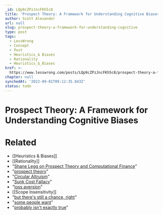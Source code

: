 ```yaml
---
_id: LQp9cZPzJncFKh5c8
title: 'Prospect Theory: A Framework for Understanding Cognitive Biases'
author: Scott Alexander
url: null
slug: prospect-theory-a-framework-for-understanding-cognitive
type: post
tags:
  - LessWrong
  - Concept
  - Post
  - Heuristics_& Biases
  - Rationality
  - Heuristics_&_Biases
href: >-
  https://www.lesswrong.com/posts/LQp9cZPzJncFKh5c8/prospect-theory-a-framework-for-understanding-cognitive
chapter: null
synchedAt: '2022-09-01T09:12:35.843Z'
status: todo
---
```


# Prospect Theory: A Framework for Understanding Cognitive Biases


# Related

- [[Heuristics & Biases]]
- [[Rationality]]
- "[Shane Legg on Prospect Theory and Computational Finance](/lw/115/shane_legg_on_prospect_theory_and_computational/)"
- "[prospect theory](http://www.princeton.edu/~kahneman/docs/Publications/prospect_theory.pdf)"
- "[Circular Altruism](/lw/n3/circular_altruism/)"
- "[Sunk Cost Fallacy](/lw/at/sunk_cost_fallacy/)"
- "[loss aversion](http://wiki.lesswrong.com/wiki/Loss_aversion)"
- [[Scope Insensitivity]]
- "[but there's still a chance, right](/lw/ml/but_theres_still_a_chance_right/)"
- "[some people want](http://www.mdpi.com/2073-4336/1/1/34/pdf)"
- "[probably isn't exactly true](http://www2.gsu.edu/~ecoskl/lotteryhbk.pdf)"